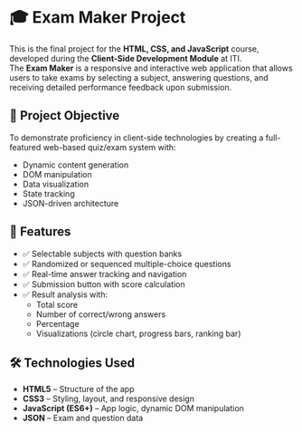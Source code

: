 # 🎓 Exam Maker Project

This is the final project for the **HTML, CSS, and JavaScript** course, developed during the **Client-Side Development Module** at ITI.  
The **Exam Maker** is a responsive and interactive web application that allows users to take exams by selecting a subject, answering questions, and receiving detailed performance feedback upon submission.

## 🧠 Project Objective

To demonstrate proficiency in client-side technologies by creating a full-featured web-based quiz/exam system with:
- Dynamic content generation
- DOM manipulation
- Data visualization
- State tracking
- JSON-driven architecture

## 🚀 Features

- ✅ Selectable subjects with question banks
- ✅ Randomized or sequenced multiple-choice questions
- ✅ Real-time answer tracking and navigation
- ✅ Submission button with score calculation
- ✅ Result analysis with:
  - Total score
  - Number of correct/wrong answers
  - Percentage
  - Visualizations (circle chart, progress bars, ranking bar)

## 🛠️ Technologies Used

- **HTML5** – Structure of the app
- **CSS3** – Styling, layout, and responsive design
- **JavaScript (ES6+)** – App logic, dynamic DOM manipulation
- **JSON** – Exam and question data

